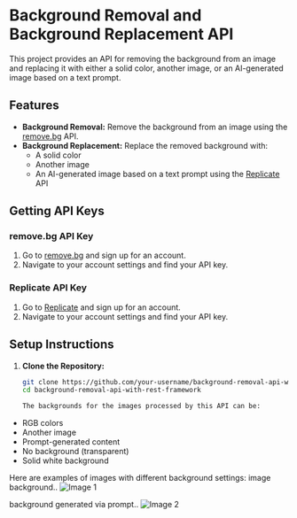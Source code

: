 # Background Removal and Background Replacement API

This project provides an API for removing the background from an image and replacing it with either a solid color, another image, or an AI-generated image based on a text prompt.

## Features

- **Background Removal:** Remove the background from an image using the [remove.bg](https://www.remove.bg/) API.
- **Background Replacement:** Replace the removed background with:
  - A solid color
  - Another image
  - An AI-generated image based on a text prompt using the [Replicate](https://replicate.com/) API

## Getting API Keys

### remove.bg API Key
1. Go to [remove.bg](https://www.remove.bg/signup) and sign up for an account.
2. Navigate to your account settings and find your API key.

### Replicate API Key
1. Go to [Replicate](https://replicate.com/signup) and sign up for an account.
2. Navigate to your account settings and find your API key.

## Setup Instructions

1. **Clone the Repository:**
   ```bash
   git clone https://github.com/your-username/background-removal-api-with-rest-framework.git
   cd background-removal-api-with-rest-framework

   The backgrounds for the images processed by this API can be:
- RGB colors
- Another image
- Prompt-generated content
- No background (transparent)
- Solid white background

Here are examples of images with different background settings:
image background..
![Image 1](https://raw.githubusercontent.com/Fiazul/background-removal-api-with-rest-framework/master/image1.jpg)

background generated via prompt..
![Image 2](https://raw.githubusercontent.com/Fiazul/background-removal-api-with-rest-framework/master/image2.jpg)


